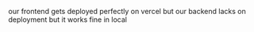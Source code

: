 our frontend gets deployed perfectly on vercel but
our backend lacks on deployment but it works fine in local
